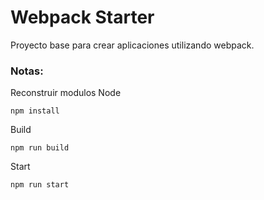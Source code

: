 # Webpack Starter

Proyecto base para crear aplicaciones utilizando webpack.

### Notas:

Reconstruir modulos Node

```
npm install
```

Build

```
npm run build
```

Start

```
npm run start
```
